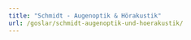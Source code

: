 ```yaml
---
title: "Schmidt - Augenoptik & Hörakustik"
url: /goslar/schmidt-augenoptik-und-hoerakustik/
---
```

